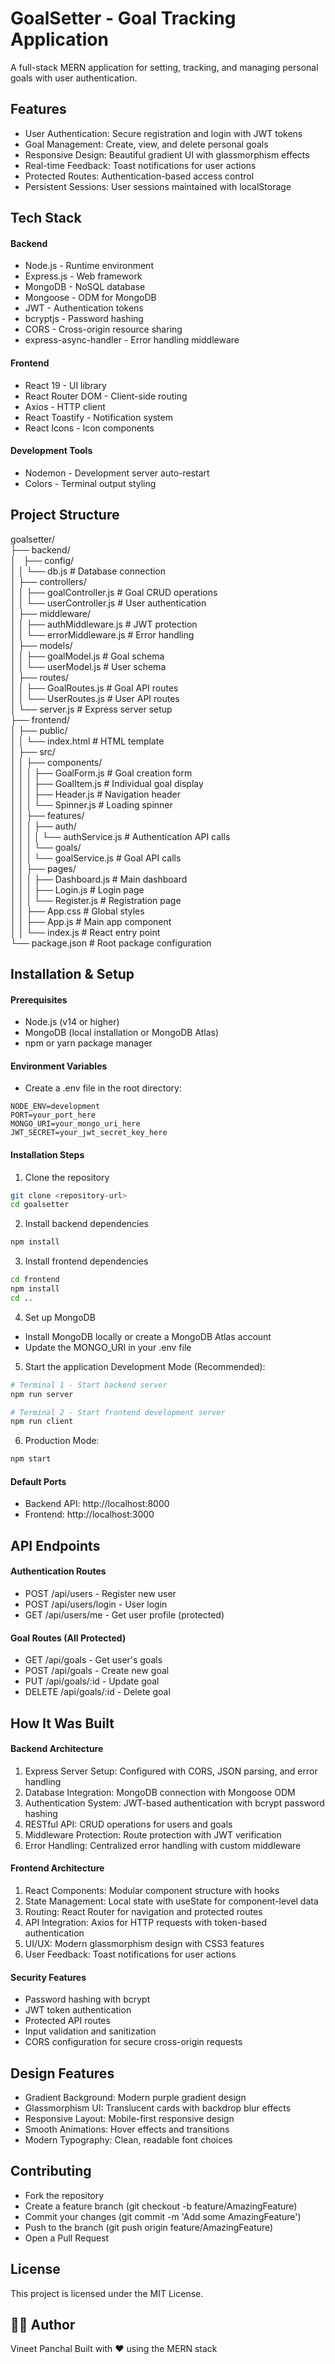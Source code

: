 # GoalSetter - Goal Tracking Application

A full-stack MERN application for setting, tracking, and managing personal goals with user authentication.

## Features

- User Authentication: Secure registration and login with JWT tokens
- Goal Management: Create, view, and delete personal goals
- Responsive Design: Beautiful gradient UI with glassmorphism effects
- Real-time Feedback: Toast notifications for user actions
- Protected Routes: Authentication-based access control
- Persistent Sessions: User sessions maintained with localStorage

## Tech Stack

#### Backend

- Node.js - Runtime environment
- Express.js - Web framework
- MongoDB - NoSQL database
- Mongoose - ODM for MongoDB
- JWT - Authentication tokens
- bcryptjs - Password hashing
- CORS - Cross-origin resource sharing
- express-async-handler - Error handling middleware

#### Frontend

- React 19 - UI library
- React Router DOM - Client-side routing
- Axios - HTTP client
- React Toastify - Notification system
- React Icons - Icon components

#### Development Tools

- Nodemon - Development server auto-restart
- Colors - Terminal output styling

## Project Structure
goalsetter/ <br />
├── backend/ <br />
│ &nbsp; ├── config/ <br />
│   │   └── db.js              # Database connection <br />
│   ├── controllers/ <br />
│   │   ├── goalController.js  # Goal CRUD operations <br />
│   │   └── userController.js  # User authentication <br />
│   ├── middleware/ <br />
│   │   ├── authMiddleware.js  # JWT protection <br />
│   │   └── errorMiddleware.js # Error handling <br />
│   ├── models/ <br />
│   │   ├── goalModel.js       # Goal schema <br />
│   │   └── userModel.js       # User schema <br />
│   ├── routes/ <br />
│   │   ├── GoalRoutes.js      # Goal API routes <br />
│   │   └── UserRoutes.js      # User API routes <br />
│   └── server.js              # Express server setup <br />
├── frontend/ <br />
│   ├── public/ <br />
│   │   └── index.html         # HTML template <br />
│   ├── src/ <br />
│   │   ├── components/ <br />
│   │   │   ├── GoalForm.js    # Goal creation form <br />
│   │   │   ├── GoalItem.js    # Individual goal display <br />
│   │   │   ├── Header.js      # Navigation header <br />
│   │   │   └── Spinner.js     # Loading spinner <br />
│   │   ├── features/ <br />
│   │   │   ├── auth/ <br />
│   │   │   │   └── authService.js  # Authentication API calls <br />
│   │   │   └── goals/ <br />
│   │   │       └── goalService.js  # Goal API calls <br />
│   │   ├── pages/ <br />
│   │   │   ├── Dashboard.js   # Main dashboard <br />
│   │   │   ├── Login.js       # Login page <br />
│   │   │   └── Register.js    # Registration page <br />
│   │   ├── App.css           # Global styles <br />
│   │   ├── App.js            # Main app component <br />
│   │   └── index.js          # React entry point <br />
└── package.json              # Root package configuration <br />

## Installation & Setup

#### Prerequisites

- Node.js (v14 or higher)
- MongoDB (local installation or MongoDB Atlas)
- npm or yarn package manager

#### Environment Variables
- Create a .env file in the root directory:
```env
NODE_ENV=development
PORT=your_port_here
MONGO_URI=your_mongo_uri_here
JWT_SECRET=your_jwt_secret_key_here
```

#### Installation Steps
1. Clone the repository
```bash
git clone <repository-url>
cd goalsetter
```

2. Install backend dependencies
```bash
npm install
```

3. Install frontend dependencies
```bash
cd frontend
npm install
cd ..
```

4. Set up MongoDB
- Install MongoDB locally or create a MongoDB Atlas account
- Update the MONGO_URI in your .env file

5. Start the application Development Mode (Recommended):
```bash
# Terminal 1 - Start backend server
npm run server

# Terminal 2 - Start frontend development server
npm run client
```

6. Production Mode:
```bash
npm start
```

#### Default Ports

- Backend API: http://localhost:8000
- Frontend: http://localhost:3000

## API Endpoints

#### Authentication Routes

- POST /api/users - Register new user
- POST /api/users/login - User login
- GET /api/users/me - Get user profile (protected)

#### Goal Routes (All Protected)

- GET /api/goals - Get user's goals
- POST /api/goals - Create new goal
- PUT /api/goals/:id - Update goal
- DELETE /api/goals/:id - Delete goal

## How It Was Built
#### Backend Architecture

1. Express Server Setup: Configured with CORS, JSON parsing, and error handling
2. Database Integration: MongoDB connection with Mongoose ODM
3. Authentication System: JWT-based authentication with bcrypt password hashing
4. RESTful API: CRUD operations for users and goals
5. Middleware Protection: Route protection with JWT verification
6. Error Handling: Centralized error handling with custom middleware

#### Frontend Architecture

1. React Components: Modular component structure with hooks
2. State Management: Local state with useState for component-level data
3. Routing: React Router for navigation and protected routes
4. API Integration: Axios for HTTP requests with token-based authentication
5. UI/UX: Modern glassmorphism design with CSS3 features
6. User Feedback: Toast notifications for user actions

#### Security Features

- Password hashing with bcrypt
- JWT token authentication
- Protected API routes
- Input validation and sanitization
- CORS configuration for secure cross-origin requests

## Design Features

- Gradient Background: Modern purple gradient design
- Glassmorphism UI: Translucent cards with backdrop blur effects
- Responsive Layout: Mobile-first responsive design
- Smooth Animations: Hover effects and transitions
- Modern Typography: Clean, readable font choices

## Contributing

- Fork the repository
- Create a feature branch (git checkout -b feature/AmazingFeature)
- Commit your changes (git commit -m 'Add some AmazingFeature')
- Push to the branch (git push origin feature/AmazingFeature)
- Open a Pull Request

## License
This project is licensed under the MIT License.

## 👨‍💻 Author

Vineet Panchal
Built with ❤️ using the MERN stack